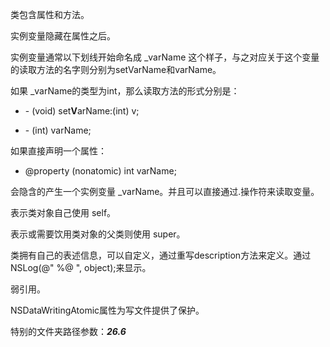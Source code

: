 类包含属性和方法。

实例变量隐藏在属性之后。

实例变量通常以下划线开始命名成 _varName 这个样子，与之对应关于这个变量的读取方法的名字则分别为setVarName和varName。

如果 _varName的类型为int，那么读取方法的形式分别是：

* \- (void) set**V**arName:(int) v;

* \- (int) varName;

如果直接声明一个属性：

* @property (nonatomic) int varName;

会隐含的产生一个实例变量 _varName。并且可以直接通过.操作符来读取变量。

表示类对象自己使用 self。

表示或需要饮用类对象的父类则使用 super。

类拥有自己的表述信息，可以自定义，通过重写description方法来定义。通过NSLog(@" %@ ", object);来显示。

弱引用。

NSDataWritingAtomic属性为写文件提供了保护。

特别的文件夹路径参数：***26.6***







